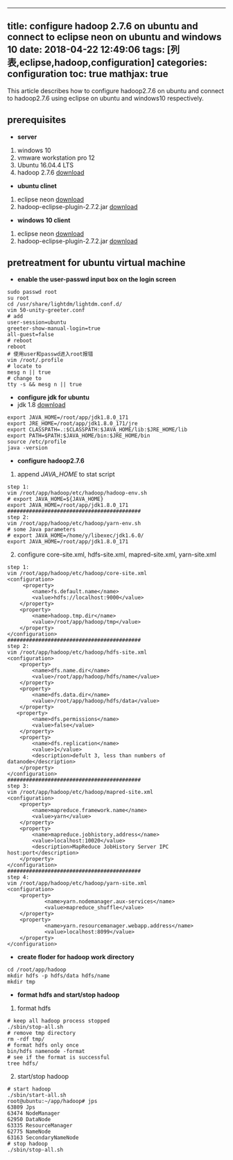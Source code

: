
---
title: configure hadoop 2.7.6 on ubuntu and connect to eclipse neon on ubuntu and windows 10
date: 2018-04-22 12:49:06
tags: [列表,eclipse,hadoop,configuration]
categories: configuration
toc: true
mathjax: true
---

This article describes how to configure hadoop2.7.6 on ubuntu and connect to hadoop2.7.6 using eclipse on ubuntu and windows10 respectively.

<!-- more -->

## **prerequisites**
- **server**
1. windows 10
2. vmware workstation pro 12
3. Ubuntu 16.04.4 LTS
4. hadoop 2.7.6 [download](http://hadoop.apache.org/releases.html)

- **ubuntu clinet**
1. eclipse neon [download](http://www.eclipse.org/downloads/packages/release/Neon/3)
2. hadoop-eclipse-plugin-2.7.2.jar [download](https://download.csdn.net/download/tondayong1981/9432425)

- **windows 10 client**
1. eclipse neon [download](http://www.eclipse.org/downloads/packages/release/Neon/3)
2. hadoop-eclipse-plugin-2.7.2.jar [download](https://download.csdn.net/download/tondayong1981/9432425)

## **pretreatment for ubuntu virtual machine**
- **enable the user-passwd input box on the login screen**
```
sudo passwd root
su root
cd /usr/share/lightdm/lightdm.conf.d/
vim 50-unity-greeter.conf
# add
user-session=ubuntu
greeter-show-manual-login=true
all-guest=false
# reboot
reboot
# 使用user和passwd进入root报错
vim /root/.profile
# locate to
mesg n || true
# change to
tty -s && mesg n || true
```
- **configure jdk for ubuntu**
- jdk 1.8 [download](http://www.oracle.com/technetwork/java/javase/downloads/jdk8-downloads-2133151.html)
```
export JAVA_HOME=/root/app/jdk1.8.0_171
export JRE_HOME=/root/app/jdk1.8.0_171/jre
export CLASSPATH=.:$CLASSPATH:$JAVA_HOME/lib:$JRE_HOME/lib
export PATH=$PATH:$JAVA_HOME/bin:$JRE_HOME/bin
source /etc/profile
java -version
```

- **configure hadoop2.7.6**
1. append *JAVA_HOME* to stat script
```
step 1:
vim /root/app/hadoop/etc/hadoop/hadoop-env.sh
# export JAVA_HOME=${JAVA_HOME}
export JAVA_HOME=/root/app/jdk1.8.0_171
###########################################
step 2:
vim /root/app/hadoop/etc/hadoop/yarn-env.sh
# some Java parameters
# export JAVA_HOME=/home/y/libexec/jdk1.6.0/
export JAVA_HOME=/root/app/jdk1.8.0_171
```

2. configure core-site.xml, hdfs-site.xml,  mapred-site.xml, yarn-site.xml
```
step 1:
vim /root/app/hadoop/etc/hadoop/core-site.xml
<configuration>
	 <property>
	    <name>fs.default.name</name>
		<value>hdfs://localhost:9000</value>
	</property>
	<property>
		<name>hadoop.tmp.dir</name>
		<value>/root/app/hadoop/tmp</value>
	</property>
</configuration>
###########################################
step 2:
vim /root/app/hadoop/etc/hadoop/hdfs-site.xml
<configuration>
	<property>
		<name>dfs.name.dir</name>
		<value>/root/app/hadoop/hdfs/name</value>
	</property>
	<property>
		<name>dfs.data.dir</name>
		<value>/root/app/hadoop/hdfs/data</value>
	</property>
   <property>
        <name>dfs.permissions</name>
        <value>false</value>
    </property>
	<property>
		<name>dfs.replication</name>
		<value>1</value>
		<description>defult 3, less than numbers of datanode</description>
	</property>
</configuration>
###########################################
step 3:
vim /root/app/hadoop/etc/hadoop/mapred-site.xml
<configuration>
	<property>
		<name>mapreduce.framework.name</name>
		<value>yarn</value>
	</property>
    <property>
        <name>mapreduce.jobhistory.address</name>
        <value>localhost:10020</value>
        <description>MapReduce JobHistory Server IPC host:port</description>
    </property>
</configuration>
###########################################
step 4:
vim /root/app/hadoop/etc/hadoop/yarn-site.xml
<configuration>
	<property>
			<name>yarn.nodemanager.aux-services</name>
			<value>mapreduce_shuffle</value>
	</property>
	<property>
			<name>yarn.resourcemanager.webapp.address</name>
			<value>localhost:8099</value>
	</property>
</configuration>
```

- **create floder for hadoop work directory**
```
cd /root/app/hadoop
mkdir hdfs -p hdfs/data hdfs/name
mkdir tmp
```

- **format hdfs and start/stop hadoop**
1. format hdfs
```
# keep all hadoop process stopped
./sbin/stop-all.sh
# remove tmp directory
rm -rdf tmp/
# format hdfs only once
bin/hdfs namenode -format
# see if the format is successful
tree hdfs/
```
2. start/stop hadoop
```
# start hadoop
./sbin/start-all.sh
root@ubuntu:~/app/hadoop# jps
63809 Jps
63474 NodeManager
62950 DataNode
63335 ResourceManager
62775 NameNode
63163 SecondaryNameNode
# stop hadoop
./sbin/stop-all.sh
```
